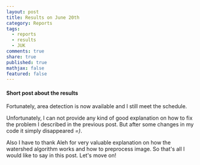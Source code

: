 ```yaml
---
layout: post
title: Results on June 20th
category: Reports
tags: 
  - reports
  - results
  - JUK
comments: true
share: true
published: true
mathjax: false
featured: false
---
```



#### Short post about the results
Fortunately, area detection is now available and I still meet the schedule.

Unfortunately, I can not provide any kind of good explanation on how to fix the problem I described in the previous post. But after some changes in my code it simply disappeared _=)_.

Also I have to thank Aleh for very valuable explanation on how the watershed algorithm works and how to preprocess image.
So that's all I would like to say in this post. Let's move on!
